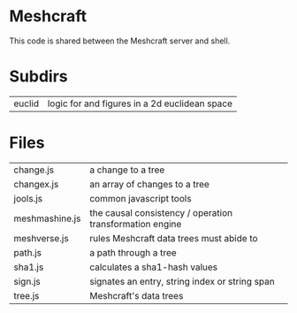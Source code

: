 Meshcraft
=========
This code is shared between the Meshcraft server and shell.

Subdirs
=======
<table>

 <tr><td>   euclid
</td><td>   logic for and figures in a 2d euclidean space
</td></tr>

</table>

Files
=====
<table>

 <tr><td>   change.js
</td><td>   a change to a tree
</td></tr>

 <tr><td>   changex.js
</td><td>   an array of changes to a tree
</td></tr>

 <tr><td>   jools.js
</td><td>   common javascript tools
</td></tr>

 <tr><td>   meshmashine.js
</td><td>   the causal consistency / operation transformation engine
</td></tr>

 <tr><td>   meshverse.js
</td><td>   rules Meshcraft data trees must abide to
</td></tr>

 <tr><td>   path.js
</td><td>   a path through a tree
</td></tr>

 <tr><td>   sha1.js
</td><td>   calculates a sha1-hash values
</td></tr>

 <tr><td>   sign.js
</td><td>   signates an entry, string index or string span
</td></tr>

 <tr><td>   tree.js
</td><td>   Meshcraft's data trees
</td></tr>

</table>

